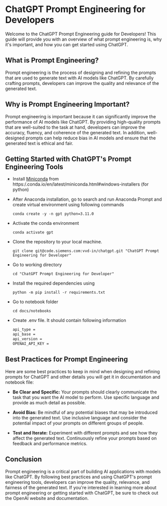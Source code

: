# ChatGPT Prompt Engineering for Developers

Welcome to the ChatGPT Prompt Engineering guide for Developers! This guide will provide you with an overview of what prompt engineering is, why it's important, and how you can get started using ChatGPT.

## What is Prompt Engineering?

Prompt engineering is the process of designing and refining the prompts that are used to generate text with AI models like ChatGPT. By carefully crafting prompts, developers can improve the quality and relevance of the generated text.

## Why is Prompt Engineering Important?

Prompt engineering is important because it can significantly improve the performance of AI models like ChatGPT. By providing high-quality prompts that are well-suited to the task at hand, developers can improve the accuracy, fluency, and coherence of the generated text. In addition, well-designed prompts can help reduce bias in AI models and ensure that the generated text is ethical and fair.

## Getting Started with ChatGPT's Prompt Engineering Tools

- Install [Miniconda](https://repo.anaconda.com/miniconda/Miniconda3-py310_23.3.1-0-Windows-x86_64.exe) from https:/.conda.io/en/latest/miniconda.html#windows-installers (for python)

- After Anaconda installation, go to search and run Anaconda Prompt and create virtual environment using following commands

    `conda create -y -n gpt python=3.11.0`

- Activate the conda environment

    `conda activate gpt`
    
- Clone the repository to your local machine. 

    `git clone git@code.siemens.com:vvd-in/chatgpt.git "ChatGPT Prompt Engineering for Developer"` 

- Go to working directory

    `cd "ChatGPT Prompt Engineering for Developer"`

- Install the required dependencies using 

    `python -m pip install -r requirements.txt`

- Go to notebook folder

    `cd docs/notebooks`

- Create .env file. It should contain following information

    ```txt
    api_type = 
    api_base = 
    api_version = 
    OPENAI_API_KEY = 
    ```


## Best Practices for Prompt Engineering

Here are some best practices to keep in mind when designing and refining prompts for ChatGPT and other details you will get it in documentation and notebook file:

- **Be Clear and Specific:** Your prompts should clearly communicate the task that you want the AI model to perform. Use specific language and provide as much detail as possible.

- **Avoid Bias:** Be mindful of any potential biases that may be introduced into the generated text. Use inclusive language and consider the potential impact of your prompts on different groups of people.

- **Test and Iterate:** Experiment with different prompts and see how they affect the generated text. Continuously refine your prompts based on feedback and performance metrics.

## Conclusion

Prompt engineering is a critical part of building AI applications with models like ChatGPT. By following best practices and using ChatGPT's prompt engineering tools, developers can improve the quality, relevance, and fairness of the generated text. If you're interested in learning more about prompt engineering or getting started with ChatGPT, be sure to check out the OpenAI website and documentation.
